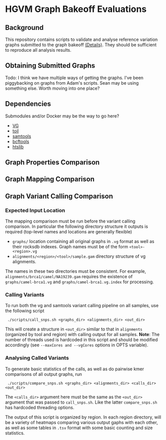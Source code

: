 # HGVM Graph Bakeoff Evaluations

## Background

This repository contains scripts to validate and analyse reference variation graphs submitted to the graph bakeoff [(Details)](https://github.com/ga4gh/schemas/wiki/Human-Genome-Variation-Map-%28HGVM%29-Pilot-Project).  They should be sufficient to reproduce all analysis results. 

## Obtaining Submitted Graphs

Todo: I think we have multiple ways of getting the graphs.  I've been piggybacking on graphs from Adam's scripts.  Sean may be using something else.  Worth moving into one place? 

## Dependencies

Submodules and/or Docker may be the way to go here?
*  [VG](https://github.com/ekg/vg) 
*  [toil](https://github.com/BD2KGenomics/toil)
*  [samtools](https://github.com/samtools/samtools)
*  [bcftools](https://github.com/samtools/bcftools)
*  [htslib](https://github.com/samtools/htslib)

## Graph Properties Comparison

## Graph Mapping Comparison

## Graph Variant Calling Comparison

### Expected Input Location

The mapping comparison must be run before the variant calling comparison.  In particular the following directory structure it outputs is required (top-level names and locations are generally flexible)

* `graphs/` location containing all original graphs in `.vg` format as well as their rocksdb indexes.  Graph names must be of the form `<tool>-<region>.vg`
* `alignments/<region>/<tool>/sample.gam` directory structure of vg alignments. 
  
The names in these two directories must be consistent.  For example, `alignments/brca1/camel/NA19239.gam` requires the existence of `graphs/camel-brca1.vg` and `graphs/camel-brca1.vg.index` for processing. 

### Calling Variants

To run both the vg and samtools variant calling pipeline on all samples, use the following script

     ./scripts/call_snps.sh <graphs_dir> <alignments_dir> <out_dir>

This will create a structure in `<out_dir>` similar to that in `alignments` (organized by tool and region) with calling output for all samples. **Note**: The number of threads used is hardcoded in this script and should be modified accordingly (see `--maxCores and --vgCores` options in OPTS variable). 

### Analysing Called Variants

To generate basic statistics of the calls, as well as do pairwise kmer comparisons of all output graphs, run

     ./scripts/compare_snps.sh <graphs_dir> <alignments_dir> <calls_dir> <out_dir>
     
The `<calls_dir>` argument here must be the same as the `<out_dir>` argument that was passed to `call_snps.sh`.  Like the latter `compare_snps.sh` has hardcoded threading options.  

The output of this script is organized by region.  In each region directory, will be a variety of heatmaps comparing various output gaphs with each other, as well as some tables in `.tsv` format with some basic counting and size statistics. 


